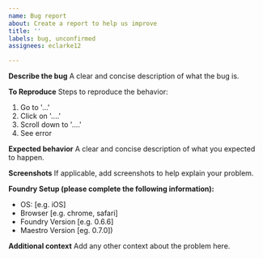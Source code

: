 ```yaml
---
name: Bug report
about: Create a report to help us improve
title: ''
labels: bug, unconfirmed
assignees: eclarke12

---
```


**Describe the bug**
A clear and concise description of what the bug is.

**To Reproduce**
Steps to reproduce the behavior:
1. Go to '...'
2. Click on '....'
3. Scroll down to '....'
4. See error

**Expected behavior**
A clear and concise description of what you expected to happen.

**Screenshots**
If applicable, add screenshots to help explain your problem.

**Foundry Setup (please complete the following information):**
 - OS: [e.g. iOS]
 - Browser [e.g. chrome, safari]
 - Foundry Version [e.g. 0.6.6]
 - Maestro Version [eg. 0.7.0])

**Additional context**
Add any other context about the problem here.
